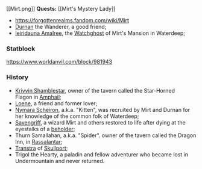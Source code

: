 [[Mirt.png]]
**Quests:** [[Mirt's Mystery Lady]]

- https://forgottenrealms.fandom.com/wiki/Mirt
- [Durnan](https://forgottenrealms.fandom.com/wiki/Durnan "Durnan") the Wanderer, a good friend;
- [Ieiridauna Amalree](https://forgottenrealms.fandom.com/wiki/Ieiridauna_Amalree "Ieiridauna Amalree"), the [Watchghost](https://forgottenrealms.fandom.com/wiki/Watchghost "Watchghost") of Mirt's Mansion in Waterdeep;

### Statblock
https://www.worldanvil.com/block/981943


### History
- [Krivvin Shamblestar](https://forgottenrealms.fandom.com/wiki/Krivvin_Shamblestar "Krivvin Shamblestar"), owner of the tavern called the Star-Horned Flagon in [Amphail](https://forgottenrealms.fandom.com/wiki/Amphail_(village) "Amphail (village)");
- [Loene](https://forgottenrealms.fandom.com/wiki/Loene "Loene"), a friend and former lover;
- [Nymara Scheiron](https://forgottenrealms.fandom.com/wiki/Nymara_Scheiron "Nymara Scheiron"), a.k.a. "Kitten", was recruited by Mirt and Durnan for her knowledge of the common folk of Waterdeep;
- [Savengriff](https://forgottenrealms.fandom.com/wiki/Savengriff "Savengriff"), a wizard Mirt and others restored to life after dying at the eyestalks of a [beholder](https://forgottenrealms.fandom.com/wiki/Beholder "Beholder");
- Thurn Samallahan, a.k.a. "Spider". owner of the tavern called the Dragon Inn, in [Rassalantar](https://forgottenrealms.fandom.com/wiki/Rassalantar "Rassalantar");
- [Transtra](https://forgottenrealms.fandom.com/wiki/Transtra "Transtra") of [Skullport](https://forgottenrealms.fandom.com/wiki/Skullport "Skullport");
- Trigol the Hearty, a paladin and fellow adventurer who became lost in Undermountain and never returned.